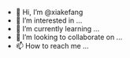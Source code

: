 - 👋 Hi, I’m @xiakefang
- 👀 I’m interested in ...
- 🌱 I’m currently learning ...
- 💞️ I’m looking to collaborate on ...
- 📫 How to reach me ...

<!---
xiakefang/xiakefang is a ✨ special ✨ repository because its `README.md` (this file) appears on your GitHub profile.
You can click the Preview link to take a look at your changes.
--->
